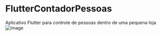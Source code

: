 # FlutterContadorPessoas
Aplicativo Flutter para controle de pessoas dentro de uma pequena loja
![image](https://user-images.githubusercontent.com/102123924/214703394-4b956733-938c-46d4-8a87-15cf1c036c34.png)

